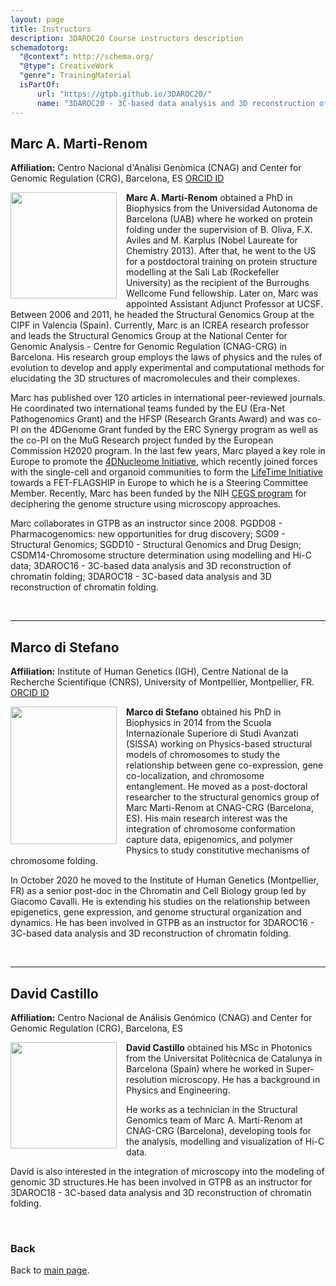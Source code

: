 ```yaml
---
layout: page
title: Instructors
description: 3DAROC20 Course instructors description
schemadotorg:
  "@context": http://schema.org/
  "@type": CreativeWork
  "genre": TrainingMaterial
  isPartOf:
      url: "https://gtpb.github.io/3DAROC20/"
      name: "3DAROC20 - 3C-based data analysis and 3D reconstruction of chromatin folding"
---
```


## Marc A. Marti-Renom
**Affiliation:** Centro Nacional d'Anàlisi Genòmica (CNAG) and Center for Genomic Regulation (CRG), Barcelona, ES
[ORCID ID](https://orcid.org/0000-0002-0151-4279)

<img src="./images/instructors/Marc_Marti-Renom.jpeg" width="170px" align="left" style="margin-right: 3%; margin-bottom: 0.3em;">

**Marc A. Marti-Renom** obtained a PhD in Biophysics from the Universidad Autonoma de Barcelona (UAB) where he worked on protein folding under the supervision of B. Oliva, F.X. Aviles and M. Karplus (Nobel Laureate for Chemistry 2013). After that, he went to the US for a postdoctoral training on protein structure modelling at the Sali Lab (Rockefeller University) as the recipient of the Burroughs Wellcome Fund fellowship. Later on, Marc was appointed Assistant Adjunct Professor at UCSF. Between 2006 and 2011, he headed the Structural Genomics Group at the CIPF in Valencia (Spain). Currently, Marc is an ICREA research professor and leads the Structural Genomics Group at the National Center for Genomic Analysis - Centre for Genomic Regulation (CNAG-CRG) in Barcelona. His research group employs the laws of physics and the rules of evolution to develop and apply experimental and computational methods for elucidating the 3D structures of macromolecules and their complexes.

Marc has published over 120 articles in international peer-reviewed journals. He coordinated two international teams funded by the EU (Era-Net Pathogenomics Grant) and the HFSP (Research Grants Award) and was co-PI on the 4DGenome Grant funded by the ERC Synergy program as well as the co-PI on the MuG Research project funded by the European Commission H2020 program. In the last few years, Marc played a key role in Europe to promote the [4DNucleome Initiative](http://www.4dnucleome.eu), which recently joined forces with the single-cell and organoid communities to form the [LifeTime Initiative](https://lifetime-fetflagship.eu) towards a FET-FLAGSHIP in Europe to which he is a Steering Committee Member. Recently, Marc has been funded by the NIH [CEGS program](https://www.genome.gov/Funded-Programs-Projects/Centers-of-Excellence-in-Genomic-Science) for deciphering the genome structure using microscopy approaches.

Marc collaborates in GTPB as an instructor since 2008. PGDD08 - Pharmacogenomics: new opportunities for drug discovery; SG09 - Structural Genomics; SGDD10 - Structural Genomics and Drug Design; CSDM14-Chromosome structure determination using modelling and Hi-C data; 3DAROC16 -
3C-based data analysis and 3D reconstruction of chromatin folding; 3DAROC18 - 3C-based data analysis and 3D reconstruction of chromatin folding.

 <br/>

---

## Marco di Stefano
**Affiliation:** Institute of Human Genetics (IGH), Centre National de la Recherche Scientifique (CNRS), University of Montpellier, Montpellier, FR.
[ORCID ID](https://orcid.org/0000-0001-6195-4754)

<img src="./images/instructors/Marco_di_Stefano.jpg" height="220px" width="170px" align="left" style="margin-right: 3%; margin-bottom: 0.3em;">

**Marco di Stefano** obtained his PhD in Biophysics in 2014 from the Scuola Internazionale Superiore di Studi Avanzati (SISSA) working on Physics-based structural models of chromosomes to study the relationship between gene co-expression, gene co-localization, and chromosome entanglement. He moved as a post-doctoral researcher to the structural genomics group of Marc Marti-Renom at CNAG-CRG (Barcelona, ES). His main research interest was the integration of chromosome conformation capture data, epigenomics, and polymer Physics to study constitutive mechanisms of chromosome folding. 

In October 2020 he moved to the Institute of Human Genetics (Montpellier, FR) as a senior post-doc in the Chromatin and Cell Biology group led by Giacomo Cavalli. He is extending his studies on the relationship between epigenetics, gene expression, and genome structural organization and dynamics. He has been involved in GTPB as an instructor for 3DAROC16 - 3C-based data analysis and 3D reconstruction of chromatin folding.

<br/>

---

## David Castillo
**Affiliation:** Centro Nacional de Análisis Genómico (CNAG) and Center for Genomic Regulation (CRG), Barcelona, ES

<img src="./images/instructors/David_Castillo.JPG" width="170px" align="left" style="margin-right: 3%; margin-bottom: 0.3em;">

**David Castillo**  obtained his MSc in Photonics from the Universitat Politècnica de Catalunya in Barcelona (Spain) where he worked in Super-resolution microscopy. He has a background in Physics and Engineering.

He works as a technician in the Structural Genomics team of Marc A. Martí-Renom at CNAG-CRG (Barcelona), developing tools for the analysis, modelling and visualization of Hi-C data.

David is also interested in the integration of microscopy into the modeling of genomic 3D structures.He has been involved in GTPB as an instructor for 3DAROC18 - 3C-based data analysis and 3D reconstruction of chromatin folding.

<br/>

### Back

Back to [main page](../index.md).

